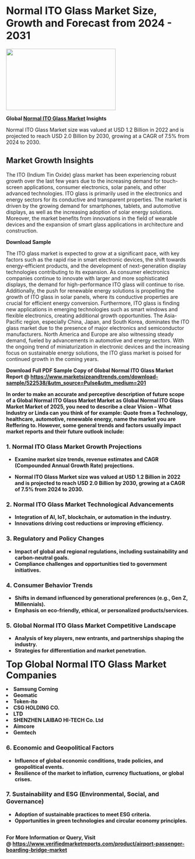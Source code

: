 <H1>Normal ITO Glass Market Size, Growth and Forecast from 2024 - 2031</H1><img class="aligncenter size-medium wp-image-584254" src="https://thirdeyenews.in/wp-content/uploads/2024/09/Global-Market-Research-300x168.jpeg" alt="" width="300" height="168" /><p><strong>Global&nbsp;<a href="https://www.marketsizeandtrends.com/download-sample/522538/&amp;utm_source=Pulse&amp;utm_medium=201">Normal ITO Glass Market</a> Insights</strong></p><p>Normal ITO Glass Market size was valued at USD 1.2 Billion in 2022 and is projected to reach USD 2.0 Billion by 2030, growing at a CAGR of 7.5% from 2024 to 2030.</p><p><h2>Market Growth Insights</h2> <p>The ITO (Indium Tin Oxide) glass market has been experiencing robust growth over the last few years due to the increasing demand for touch-screen applications, consumer electronics, solar panels, and other advanced technologies. ITO glass is primarily used in the electronics and energy sectors for its conductive and transparent properties. The market is driven by the growing demand for smartphones, tablets, and automotive displays, as well as the increasing adoption of solar energy solutions. Moreover, the market benefits from innovations in the field of wearable devices and the expansion of smart glass applications in architecture and construction.</p> <p><strong>Download Sample</strong></p> <p>The ITO glass market is expected to grow at a significant pace, with key factors such as the rapid rise in smart electronic devices, the shift towards energy-efficient products, and the development of next-generation display technologies contributing to its expansion. As consumer electronics companies continue to innovate with larger and more sophisticated displays, the demand for high-performance ITO glass will continue to rise. Additionally, the push for renewable energy solutions is propelling the growth of ITO glass in solar panels, where its conductive properties are crucial for efficient energy conversion. Furthermore, ITO glass is finding new applications in emerging technologies such as smart windows and flexible electronics, creating additional growth opportunities. The Asia-Pacific region, especially China, Japan, and South Korea, dominates the ITO glass market due to the presence of major electronics and semiconductor manufacturers. North America and Europe are also witnessing steady demand, fueled by advancements in automotive and energy sectors. With the ongoing trend of miniaturization in electronic devices and the increasing focus on sustainable energy solutions, the ITO glass market is poised for continued growth in the coming years. <p><strong></p><p><span class=""><strong>Download Full PDF Sample Copy of Global Normal ITO Glass Market Report</strong> @ <a href="https://www.marketsizeandtrends.com/download-sample/522538/&amp;utm_source=Pulse&amp;utm_medium=201" target="_blank">https://www.marketsizeandtrends.com/download-sample/522538/&amp;utm_source=Pulse&amp;utm_medium=201</a></span></p><p>In order to make an accurate and perceptive description of future scope of a Global&nbsp;Normal ITO Glass Market Market as Global&nbsp;Normal ITO Glass Market Market of 2025, you need to describe a clear Vision &ndash; What Industry or Linda can you think of for example: Quote from a Technology, healthcare, automotive, renewable energy, name the market you are Reffering to. However, some general trends and factors usually impact market reports and their future outlook include:</p><h3>1.&nbsp;<strong>Normal ITO Glass Market Growth Projections</strong></h3><ul><li>Examine market size trends, revenue estimates and CAGR (Compounded Annual Growth Rate) projections.</li><li><p>Normal ITO Glass Market size was valued at USD 1.2 Billion in 2022 and is projected to reach USD 2.0 Billion by 2030, growing at a CAGR of 7.5% from 2024 to 2030.</p></li></ul><h3>2.&nbsp;<strong>Normal ITO Glass Market Technological Advancements</strong></h3><ul><li>Integration of AI, IoT, blockchain, or automation in the industry.</li><li>Innovations driving cost reductions or improving efficiency.</li></ul><h3>3.&nbsp;<strong>Regulatory and Policy Changes</strong></h3><ul><li>Impact of global and regional regulations, including sustainability and carbon-neutral goals.</li><li>Compliance challenges and opportunities tied to government initiatives.</li></ul><h3>4.&nbsp;<strong>Consumer Behavior Trends</strong></h3><ul><li>Shifts in demand influenced by generational preferences (e.g., Gen Z, Millennials).</li><li>Emphasis on eco-friendly, ethical, or personalized products/services.</li></ul><h3>5.&nbsp;<strong>Global Normal ITO Glass Market Competitive Landscape</strong></h3><ul><li>Analysis of key players, new entrants, and partnerships shaping the industry.</li><li>Strategies for differentiation and market penetration.</li></ul><p data-pm-slice="1 1 []"><span style="color: inherit; font-family: inherit; font-size: 25px;">Top Global Normal ITO Glass Market Companies</span></p><div class="" data-test-id=""><p><li>Samsung Corning</li><li> Geomatic</li><li> Token-ito</li><li> CSG HOLDING CO.</li><li>LTD</li><li> SHENZHEN LAIBAO HI-TECH Co. Ltd</li><li> Aimcore</li><li> Gemtech</li></p></div><h3>6.&nbsp;<strong>Economic and Geopolitical Factors</strong></h3><ul><li>Influence of global economic conditions, trade policies, and geopolitical events.</li><li>Resilience of the market to inflation, currency fluctuations, or global crises.</li></ul><h3>7.&nbsp;<strong>Sustainability and ESG (Environmental, Social, and Governance)</strong></h3><ul><li>Adoption of sustainable practices to meet ESG criteria.</li><li>Opportunities in green technologies and circular economy principles.</li></ul><h2><strong style="font-size: 14px;">For More Information or Query, Visit @&nbsp;</strong><a style="background-color: #ffffff; font-size: 14px;" href="https://www.marketsizeandtrends.com/report/normal-ito-glass-market/" target="_blank">https://www.verifiedmarketreports.com/product/airport-passenger-boarding-bridge-market</a></h2>
